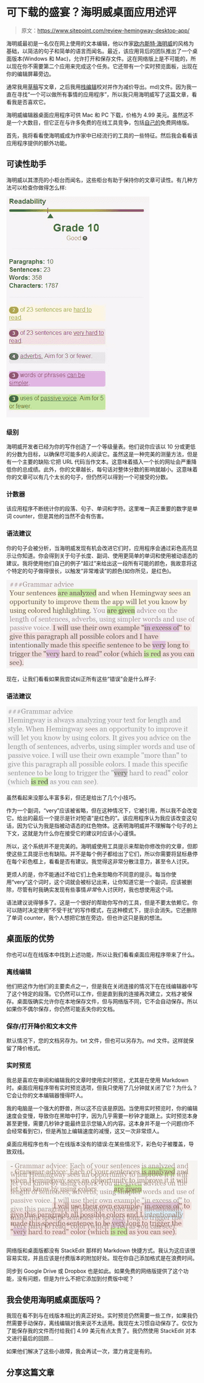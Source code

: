 # 可下载的盛宴？海明威桌面应用述评

> 原文：<https://www.sitepoint.com/review-hemingway-desktop-app/>

海明威最初是一名仅在网上使用的文本编辑，他以作家[欧内斯特·海明威](http://en.wikipedia.org/wiki/Ernest_Hemingway)的风格为基础，以简洁的句子和简单的语言而闻名。最近，该应用背后的团队推出了一个桌面版本(Windows 和 Mac)，允许打开和保存文件。这在网络版上是不可能的，所以现在你不需要第二个应用来完成这个任务。它还带有一个实时预览面板，出现在你的编辑屏幕旁边。

通常我用[草稿](http://draft.in/)写文章，之后我用[栈编辑](http://stackedit.io/)校对并作为减价导出。md)文件。因为我一直在寻找“一个可以做所有事情的应用程序”，所以我只用海明威写了这篇文章，看看我是否喜欢它。

海明威编辑器桌面应用程序可供 Mac 和 PC 下载，价格为 4.99 美元。虽然这不是一个大数目，但它正在与许多免费的在线工具竞争，包括[自己的](http://www.hemingwayapp.com/)免费网络版。

首先，我将看看使海明威成为作家中已经流行的工具的一些特征。然后我会看看该应用程序提供的额外功能。

## 可读性助手

海明威以其漂亮的小柜台而闻名，这些柜台有助于保持你的文章可读性。有几种方法可以检查你做得怎么样:

![Hemingway's grading section](img/a46a86c246840348d4f12691063d7c4b.png)

### 级别

海明威开发者已经为你的写作创造了一个等级量表。他们说你应该以 10 分或更低的分数为目标，以确保尽可能多的人阅读它。虽然这是一种完美的测量方法，但是有一个主要的缺陷:它把 URL 代码当作文本。这意味着插入一个长的网址会严重降低你的总成绩。此外，你的文章越长，每句话对整体分数的影响就越小。这意味着你的文章可以有几个太长的句子，但仍然可以得到一个可接受的分数。

### 计数器

该应用程序不断统计你的段落、句子、单词和字符。这里唯一真正重要的数字是单词 counter，但是其他的当然不会有伤害。

### 语法建议

你的句子会被分析，当海明威发现有机会改进它们时，应用程序会通过彩色高亮显示让你知道。你会得到关于句子长度、副词、使用更简单的单词和使用被动语态的建议。我将使用他们自己的例子“超过”来给出这一段所有可能的颜色，我故意将这个特定的句子做得很长，以触发“非常难读”的颜色(如你所见，是红色)。

![Hemingway's revision advice](img/72f8f42cabdacb19dd6535f2459a037c.png)

现在，让我们看看如果我尝试纠正所有这些“错误”会是什么样子:

### 语法建议

![Hemingway's suggested revisions](img/6ccac08748fc94773d97ca0847de43c7.png)

虽然看起来没那么丰富多彩，但还是给出了几个小技巧。

作为一个副词，“very”应该被省略，但在这种情况下，它被引用，所以我不会改变它。给出的最后一个提示是针对短语“是红色的”。该应用程序认为我应该改变这句话，因为它认为我是指被动语态的红色物体。这表明海明威并不理解每个句子的上下文，这就是为什么你在接受它的建议时应该小心谨慎。

所以，这个系统并不是完美的。海明威使用工具提示来帮助你修改你的文章，但即使这些工具提示也有缺陷。并不是每个例子都给出了它们，所以你需要将鼠标悬停在每个彩色框上，看看是否有建议。我觉得这非常分散注意力，甚至令人讨厌。

更烦人的是，你不能通过不给它们上色来忽略你不同意的提示。每当你使用“very”这个词时，这个词就会被标记出来，让你知道它是一个副词，应该被删除，尽管有时我确实发现有些事情*非常*令人讨厌时，我也想使用这个词。

语法建议说得够多了。这是一个很好的帮助你写作的工具，但是不要太依赖它。你可以随时决定使用“不受干扰”的写作模式，在这种模式下，提示会消失。它还删除了单词 counter，我个人想把它放在旁边，但也许这只是我的想法。

## 桌面版的优势

你也可以在在线版本中找到上述功能，所以让我们看看桌面应用程序带来了什么。

### 离线编辑

他们把这作为他们的主要卖点之一，但是我在关闭连接的情况下在在线编辑器中写了这个特定的段落。它仍然可以工作，但是直到我的连接再次建立，文档才被保存。桌面版确实允许你在本地保存文件，但与网络版不同，它不会自动保存。所以如果你不偶尔保存，你仍然可能丢失你的文档。

### 保存/打开降价和文本文件

默认情况下，您的文档另存为。txt 文件，但也可以另存为。md 文件。这样就保留了降价格式。

### 实时预览

我总是喜欢在审阅和编辑我的文章时使用实时预览，尤其是在使用 Markdown 时。桌面应用程序带有实时预览选项，但我只使用了几分钟就关闭了它？为什么？它会让你的文本编辑器慢得吓人。

我的电脑是一个强大的野兽，所以这不应该是原因。当使用实时预览时，你的编辑速度会变慢，导致你在黑暗中打字，因为几乎需要一秒钟才能跟上。实时预览本身甚至更慢，需要几秒钟才能最终显示您输入的内容。这本身并不是一个问题(你不会经常看到它)，但是再加上编辑速度的减慢，这又一次非常烦人。

桌面应用程序也有一个在线版本没有的错误:在某些情况下，彩色句子被覆盖，导致双线。

![An error in Hemingway's display](img/1c47e85f298318bbf486f460ed9b74cf.png)

网络版和桌面版都没有 StackEdit 那样的 Markdown 快捷方式。我认为这应该很容易实现，并且应该是付费版本的附加好处。现在你自己添加格式是在浪费时间。

同步到 Google Drive 或 Dropbox 也是如此。如果免费的网络版提供了这个功能，没有问题，但是为什么不把它添加到付费版中呢？

## 我会使用海明威桌面版吗？

我现在看不到与在线版本相比的真正好处。实时预览仍然需要一些工作，如果我仍然需要手动保存，离线编辑对我来说不太适用。我现在太习惯自动保存了。仅仅为了能保存我的文件而付给我们 4.99 美元有点太贵了。我仍然使用 StackEdit 对本文进行最后的回顾…

如果他们解决了这些小故障，我会再试一次，潜力肯定是有的。

## 分享这篇文章